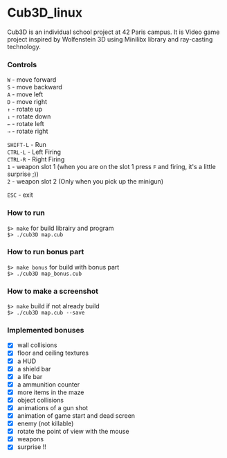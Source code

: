 # Cub3D_linux

Cub3D is an individual school project at 42 Paris campus. It is Video game project inspired by Wolfenstein 3D using Minilibx library and ray-casting technology.

### Controls  
``W`` - move forward  
``S`` - move backward  
``A`` - move left  
``D`` - move right  
``↑`` - rotate up  
``↓`` - rotate down  
``←`` - rotate left  
``→`` - rotate right  

``SHIFT-L`` - Run  
``CTRL-L`` - Left Firing  
``CTRL-R`` - Right Firing  
``1`` - weapon slot 1 (when you are on the slot 1 press ``F`` and firing, it's a little surprise ;))  
``2`` - weapon slot 2 (Only when you pick up the minigun)
 
``ESC`` - exit  

### How to run  
`$> make`  for build librairy and program  
`$> ./cub3D map.cub`

### How to run bonus part
`$> make bonus`  for build with bonus part  
`$> ./cub3D map_bonus.cub`

### How to make a screenshot
`$> make` build if not already build  
`$> ./cub3D map.cub --save`

### Implemented bonuses  
- [x] wall collisions  
- [x] floor and ceiling textures  
- [x] a HUD
- [x] a shield bar
- [x] a life bar 
- [x] a ammunition counter
- [x] more items in the maze  
- [x] object collisions 
- [x] animations of a gun shot 
- [x] animation of game start and dead screen
- [x] enemy (not killable)
- [x] rotate the point of view with the mouse  
- [x] weapons
- [x] surprise !!
